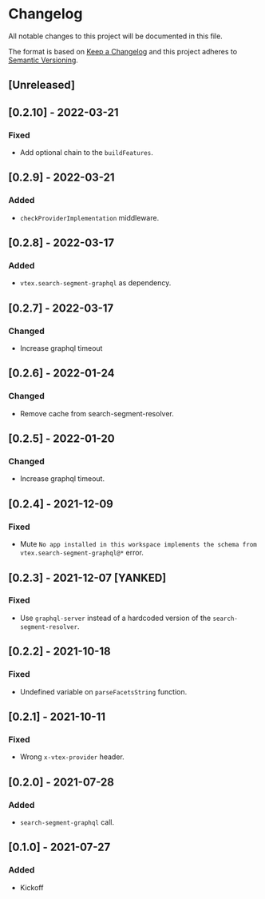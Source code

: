 # Changelog

All notable changes to this project will be documented in this file.

The format is based on [Keep a Changelog](http://keepachangelog.com/en/1.0.0/)
and this project adheres to [Semantic Versioning](http://semver.org/spec/v2.0.0.html).

## [Unreleased]

## [0.2.10] - 2022-03-21

### Fixed
- Add optional chain to the `buildFeatures`.

## [0.2.9] - 2022-03-21

### Added
- `checkProviderImplementation` middleware.

## [0.2.8] - 2022-03-17

### Added
- `vtex.search-segment-graphql` as dependency.

## [0.2.7] - 2022-03-17

### Changed
- Increase graphql timeout

## [0.2.6] - 2022-01-24

### Changed
-  Remove cache from search-segment-resolver.

## [0.2.5] - 2022-01-20

### Changed
- Increase graphql timeout.

## [0.2.4] - 2021-12-09

### Fixed
- Mute `No app installed in this workspace implements the schema from vtex.search-segment-graphql@*` error.

## [0.2.3] - 2021-12-07 [YANKED]

### Fixed
- Use `graphql-server` instead of a hardcoded version of the `search-segment-resolver`.

## [0.2.2] - 2021-10-18

### Fixed
- Undefined variable on `parseFacetsString` function.

## [0.2.1] - 2021-10-11

### Fixed
- Wrong `x-vtex-provider` header.

## [0.2.0] - 2021-07-28

### Added
- `search-segment-graphql` call.

## [0.1.0] - 2021-07-27
### Added
- Kickoff
